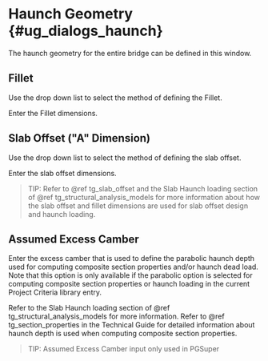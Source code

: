 Haunch Geometry {#ug_dialogs_haunch}
==============================================
The haunch geometry for the entire bridge can be defined in this window.

Fillet
------
Use the drop down list to select the method of defining the Fillet.

Enter the Fillet dimensions.

Slab Offset ("A" Dimension)
---------------------------
Use the drop down list to select the method of defining the slab offset.

Enter the slab offset dimensions.

> TIP: Refer to @ref tg_slab_offset and the Slab Haunch loading section of @ref tg_structural_analysis_models for more information about how the slab offset and fillet dimensions are used for slab offset design and haunch loading.

Assumed Excess Camber
---------------------
Enter the excess camber that is used to define the parabolic haunch depth used for computing composite section properties and/or haunch dead load. Note that this option is only available if the parabolic option is selected for computing composite section properties or haunch loading in the current Project Criteria library entry.

Refer to  the Slab Haunch loading section of @ref tg_structural_analysis_models for more information. Refer to @ref tg_section_properties in the Technical Guide for detailed information about haunch depth is used when computing composite section properties.

> TIP: Assumed Excess Camber input only used in PGSuper